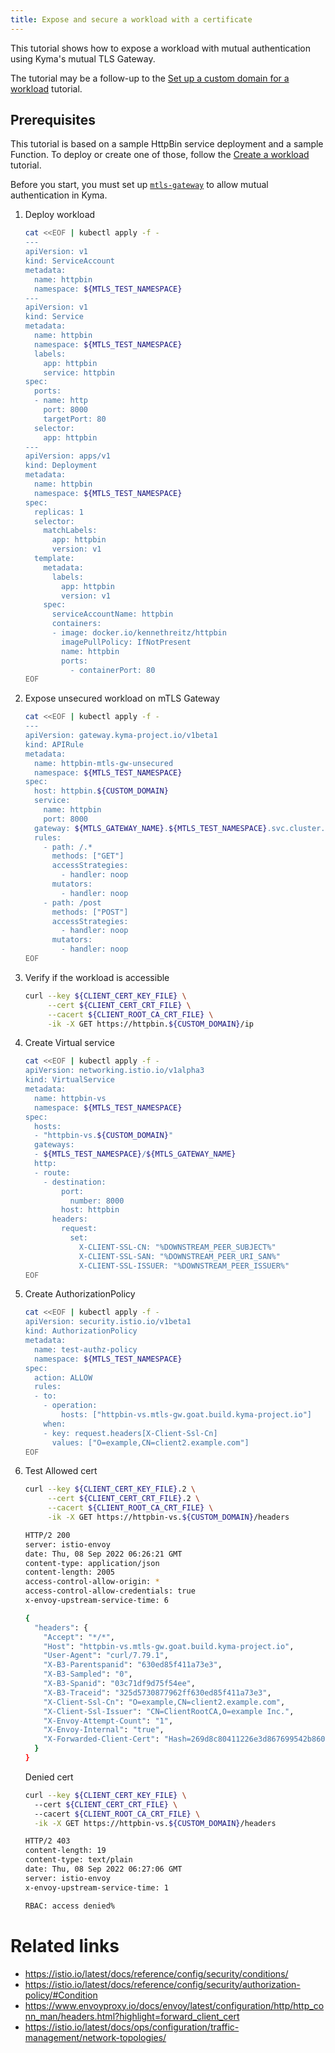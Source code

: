 ```yaml
---
title: Expose and secure a workload with a certificate 
---
```


This tutorial shows how to expose a workload with mutual authentication using Kyma's mutual TLS Gateway. 

The tutorial may be a follow-up to the [Set up a custom domain for a workload](./apix-02-setup-custom-domain-for-workload.md) tutorial.

## Prerequisites

This tutorial is based on a sample HttpBin service deployment and a sample Function. To deploy or create one of those, follow the [Create a workload](./apix-01-create-workload.md) tutorial.

Before you start, you must set up [`mtls-gateway`](../00-security/sec-02-setup-mtls-gateway.md) to allow mutual authentication in Kyma. 


1. Deploy workload
   ```bash
   cat <<EOF | kubectl apply -f -
   ---
   apiVersion: v1
   kind: ServiceAccount
   metadata:
     name: httpbin
     namespace: ${MTLS_TEST_NAMESPACE}
   ---
   apiVersion: v1
   kind: Service
   metadata:
     name: httpbin
     namespace: ${MTLS_TEST_NAMESPACE}
     labels:
       app: httpbin
       service: httpbin
   spec:
     ports:
     - name: http
       port: 8000
       targetPort: 80
     selector:
       app: httpbin
   ---
   apiVersion: apps/v1
   kind: Deployment
   metadata:
     name: httpbin
     namespace: ${MTLS_TEST_NAMESPACE}
   spec:
     replicas: 1
     selector:
       matchLabels:
         app: httpbin
         version: v1
     template:
       metadata:
         labels:
           app: httpbin
           version: v1
       spec:
         serviceAccountName: httpbin
         containers:
         - image: docker.io/kennethreitz/httpbin
           imagePullPolicy: IfNotPresent
           name: httpbin
           ports:
             - containerPort: 80
   EOF
   ```
   
2. Expose unsecured workload on mTLS Gateway
   ```bash
   cat <<EOF | kubectl apply -f -
   ---
   apiVersion: gateway.kyma-project.io/v1beta1
   kind: APIRule
   metadata:
     name: httpbin-mtls-gw-unsecured
     namespace: ${MTLS_TEST_NAMESPACE}
   spec:
     host: httpbin.${CUSTOM_DOMAIN}
     service:
       name: httpbin
       port: 8000
     gateway: ${MTLS_GATEWAY_NAME}.${MTLS_TEST_NAMESPACE}.svc.cluster.local
     rules:
       - path: /.*
         methods: ["GET"]
         accessStrategies:
           - handler: noop
         mutators:
           - handler: noop
       - path: /post
         methods: ["POST"]
         accessStrategies:
           - handler: noop
         mutators:
           - handler: noop
   EOF
   ```
3. Verify if the workload is accessible
   ```bash
   curl --key ${CLIENT_CERT_KEY_FILE} \
        --cert ${CLIENT_CERT_CRT_FILE} \
        --cacert ${CLIENT_ROOT_CA_CRT_FILE} \
        -ik -X GET https://httpbin.${CUSTOM_DOMAIN}/ip
   ```
4. Create Virtual service
   ```bash
   cat <<EOF | kubectl apply -f - 
   apiVersion: networking.istio.io/v1alpha3
   kind: VirtualService
   metadata:
     name: httpbin-vs
     namespace: ${MTLS_TEST_NAMESPACE}
   spec:
     hosts:
     - "httpbin-vs.${CUSTOM_DOMAIN}"
     gateways:
     - ${MTLS_TEST_NAMESPACE}/${MTLS_GATEWAY_NAME}
     http:
     - route:
       - destination:
           port:
             number: 8000
           host: httpbin
         headers:
           request:
             set:
               X-CLIENT-SSL-CN: "%DOWNSTREAM_PEER_SUBJECT%"
               X-CLIENT-SSL-SAN: "%DOWNSTREAM_PEER_URI_SAN%"
               X-CLIENT-SSL-ISSUER: "%DOWNSTREAM_PEER_ISSUER%"
   EOF
   ```
5. Create AuthorizationPolicy
   ```bash
   cat <<EOF | kubectl apply -f -
   apiVersion: security.istio.io/v1beta1
   kind: AuthorizationPolicy
   metadata:
     name: test-authz-policy
     namespace: ${MTLS_TEST_NAMESPACE}
   spec:
     action: ALLOW
     rules:
     - to:
       - operation:
           hosts: ["httpbin-vs.mtls-gw.goat.build.kyma-project.io"]
       when:
       - key: request.headers[X-Client-Ssl-Cn]
         values: ["O=example,CN=client2.example.com"]
   EOF
   ```
6. Test
   Allowed cert
   ```bash
   curl --key ${CLIENT_CERT_KEY_FILE}.2 \
        --cert ${CLIENT_CERT_CRT_FILE}.2 \
        --cacert ${CLIENT_ROOT_CA_CRT_FILE} \
        -ik -X GET https://httpbin-vs.${CUSTOM_DOMAIN}/headers
   ```
   
   ```bash
   HTTP/2 200 
   server: istio-envoy
   date: Thu, 08 Sep 2022 06:26:21 GMT
   content-type: application/json
   content-length: 2005
   access-control-allow-origin: *
   access-control-allow-credentials: true
   x-envoy-upstream-service-time: 6
   
   {
     "headers": {
       "Accept": "*/*", 
       "Host": "httpbin-vs.mtls-gw.goat.build.kyma-project.io", 
       "User-Agent": "curl/7.79.1", 
       "X-B3-Parentspanid": "630ed85f411a73e3", 
       "X-B3-Sampled": "0", 
       "X-B3-Spanid": "03c71df9d75f54ee", 
       "X-B3-Traceid": "325d5730877962ff630ed85f411a73e3", 
       "X-Client-Ssl-Cn": "O=example,CN=client2.example.com", 
       "X-Client-Ssl-Issuer": "CN=ClientRootCA,O=example Inc.", 
       "X-Envoy-Attempt-Count": "1", 
       "X-Envoy-Internal": "true", 
       "X-Forwarded-Client-Cert": "Hash=269d8c80411226e3d867699542b860d030da826aa5172a402572b486d04e31e8;Cert=\"-----BEGIN%20CERTIFICATE-----%0AMIIC0jCCAboCAQAwDQYJKoZIhvcNAQEFBQAwLjEVMBMGA1UECgwMZXhhbXBsZSBJ%0AbmMuMRUwEwYDVQQDDAxDbGllbnRSb290Q0EwHhcNMjIwOTA3MTMzNDE3WhcNMjMw%0AOTA3MTMzNDE3WjAwMRwwGgYDVQQDDBNjbGllbnQyLmV4YW1wbGUuY29tMRAwDgYD%0AVQQKDAdleGFtcGxlMIIBIjANBgkqhkiG9w0BAQEFAAOCAQ8AMIIBCgKCAQEArTOS%0Aom8hybqygtmI55ogWX5FqOd%2Byy%2BaknRvs%2B58YiJFzd5kc2hRcys0ZaDIF2feOyxv%0AqCImIfxTO%2FJniGVw%2BqzymffeniBkUna7wnHJbncazG%2FH2MvKV31hVdi2BzNeoLhy%0AsFlAaVy0Ernl2CJgIdiDrd0iHuC%2FCsHwUanWrIRkVz3W3CDYx0b%2Brfe8xwj3unSD%0AGTRE7h41EcXtvkDt0hcsjdM7TXKYwrozif6h9mbvM8ZYFhQ%2BpEI9hsrNbnzA4bFM%0AEKIi%2Bze18EK0lqnjUX96Aipb8mav3cpaz4ZYzl2M5wbwY1jYhz5YudmovIniO0CM%0AqyKChkX1BqcSN0w3WQIDAQABMA0GCSqGSIb3DQEBBQUAA4IBAQApGZhv5KruCsID%0A9Q5SCiA2oSyCTkpfDS%2BJn3hJMYEnfk3WtiMVJriU2El0TA1jrnuDg%2FMnMPYm8rmj%0AyJgBktXWTStqtocz8CrOnEAHtj%2FHCrkIzvYhj23sUrUspFZ2loHjH14n%2Bsf9eUbt%0Ax9ofHmph%2BpmY%2BAh96gG8dervfCxY4WveHKboh1FIsbSv2Am%2BhUccUErWTM8Tyfdh%0A%2F%2BB4hi%2BCZUZNYfR%2B5pFcAMc7b7AQpcLq4G3KZiAV03ppx1A%2FptBN6eH9X2CRfLRk%0A8j9IlYXpmTuPFG8bF1yjFWlVQZxmYO%2FhW2Oo%2BMmyUFWkrjqEZG61DCL1BzpOGfsb%0AJO1hCIg5%0A-----END%20CERTIFICATE-----%0A\";Subject=\"O=example,CN=client2.example.com\";URI=,By=spiffe://cluster.local/ns/mtls-test/sa/httpbin;Hash=eb7bc6749d2b65c19ae0600fee7a9e34fbe1d24527efc78180448361da02aaef;Subject=\"\";URI=spiffe://cluster.local/ns/istio-system/sa/istio-ingressgateway-service-account"
     }
   }
   ```
   Denied cert
   ```bash
   curl --key ${CLIENT_CERT_KEY_FILE} \  
     --cert ${CLIENT_CERT_CRT_FILE} \  
     --cacert ${CLIENT_ROOT_CA_CRT_FILE} \
     -ik -X GET https://httpbin-vs.${CUSTOM_DOMAIN}/headers
   ```
   ```bash
   HTTP/2 403 
   content-length: 19
   content-type: text/plain
   date: Thu, 08 Sep 2022 06:27:06 GMT
   server: istio-envoy
   x-envoy-upstream-service-time: 1
   
   RBAC: access denied%  
   ```




# Related links
- https://istio.io/latest/docs/reference/config/security/conditions/
- https://istio.io/latest/docs/reference/config/security/authorization-policy/#Condition
- https://www.envoyproxy.io/docs/envoy/latest/configuration/http/http_conn_man/headers.html?highlight=forward_client_cert
- https://istio.io/latest/docs/ops/configuration/traffic-management/network-topologies/
